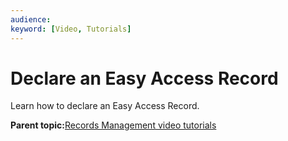 ```yaml
---
audience: 
keyword: [Video, Tutorials]
---
```


# Declare an Easy Access Record

Learn how to declare an Easy Access Record.

  

**Parent topic:**[Records Management video tutorials](../topics/alfresco-video-tutorials-rm.md)

